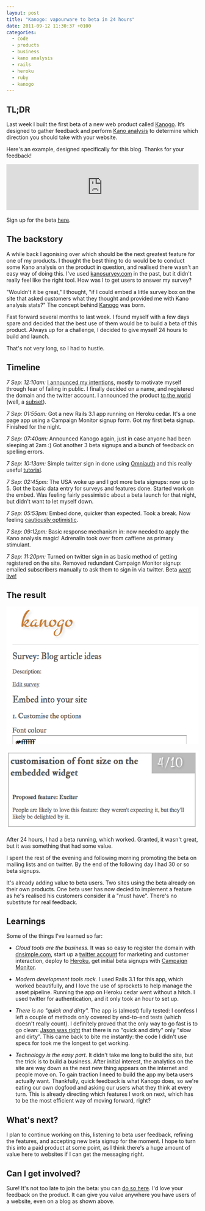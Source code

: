 ```yaml
---
layout: post
title: "Kanogo: vapourware to beta in 24 hours"
date: 2011-09-12 11:30:37 +0100
categories:
  - code
  - products
  - business
  - kano analysis
  - rails
  - heroku
  - ruby
  - kanogo
---
```

<div class='alert alert-info alert-block'>
  <h2>TL;DR</h2>

  <p>Last week I built the first beta of a new web product called <a href="http://kanogo.com">Kanogo</a>. It’s designed to gather feedback and perform <a href="http://en.wikipedia.org/wiki/Kano_model">Kano analysis</a> to determine which direction you should take with your website.</p>

  <p>Here's an example, designed specifically for this blog. Thanks for your feedback!</p>

  <iframe allowtransparency='true' frameborder='0' scrolling='no' src='http://kanogo.com/surveys/13/embed?' style='width: 100%; height: 120px'>
  </iframe>

  <p>Sign up for the beta <a href='http://kanogo.com'>here</a>.</p>

</div>

## The backstory

A while back I agonising over which should be the next greatest feature for one of my products. I thought the best thing to do would be to conduct some Kano analysis on the product in question, and realised there wasn't an easy way of doing this. I've used [kanosurvey.com](http://kanosurvey.com) in the past, but it didn't really feel like the right tool. How was I to get users to answer my survey?

"Wouldn't it be great," I thought, "if I could embed a little survey box on the site that asked customers what they thought and provided me with Kano analysis stats?" The concept behind [Kanogo](http://kanogo.com) was born.

Fast forward several months to last week. I found myself with a few days spare and decided that the best use of them would be to build a beta of this product. Always up for a challenge, I decided to give myself 24 hours to build and launch.

That's not very long, so I had to hustle.

## Timeline

*7 Sep: 12:10am:* [I announced my intentions](https://twitter.com/#!/chrismdp/status/111214768651636736), mostly to motivate myself through fear of failing in public. I finally decided on a name, and registered the domain and the twitter account. I announced the product [to the world](https://twitter.com/#!/chrismdp/status/111240345341263872) (well, a [subset](https://twitter.com/#!/chrismdp/followers)).

*7 Sep: 01:55am:* Got a new Rails 3.1 app running on Heroku cedar. It's a one page app using a Campaign Monitor signup form. Got my first beta signup. Finished for the night.

*7 Sep: 07:40am:* Announced Kanogo again, just in case anyone had been sleeping at 2am :) Got another 3 beta signups and a bunch of feedback on spelling errors.

*7 Sep: 10:13am:* Simple twitter sign in done using [Omniauth](https://github.com/intridea/omniauth) and this really useful [tutorial](https://github.com/RailsApps/rails3-mongoid-omniauth/wiki/Tutorial).

*7 Sep: 02:45pm:* The USA woke up and I got more beta signups: now up to 5. Got the basic data entry for surveys and features done. Started work on the embed. Was feeling fairly pessimistic about a beta launch for that night, but didn't want to let myself down.

*7 Sep: 05:53pm:* Embed done, quicker than expected. Took a break. Now feeling [cautiously optimistic](https://twitter.com/#!/chrismdp/status/111482135218626560).

*7 Sep: 09:12pm:* Basic response mechanism in: now needed to apply the Kano analysis magic! Adrenalin took over from caffiene as primary stimulant.

*7 Sep: 11:20pm:* Turned on twitter sign in as basic method of getting registered on the site. Removed redundant Campaign Monitor signup: emailed subscribers manually to ask them to sign in via twitter. Beta [went live!](https://twitter.com/#!/kanogoapp/status/111564545708929024)

## The result

![Embed](/files/kanogo-1.png)

![Results](/files/kanogo-2.png)

After 24 hours, I had a beta running, which worked. Granted, it wasn't great, but it was something that had some value.

I spent the rest of the evening and following morning promoting the beta on mailing lists and on twitter. By the end of the following day I had 30 or so beta signups.

It's already adding value to beta users. Two sites using the beta already on their own products. One beta user has now decied to implement a feature as he's realised his customers consider it a "must have". There's no substitute for real feedback.

## Learnings

Some of the things I've learned so far:

* *Cloud tools are the business.* It was so easy to register the domain with [dnsimple.com](http://dnsimple.com), start up a [twitter account](http://twitter.com/kanagoapp) for marketing and customer interaction, deploy to [Heroku](http://heroku.com), get initial beta signups with [Campaign Monitor](http://campaignmonitor.com).

* *Modern development tools rock.* I used Rails 3.1 for this app, which worked beautifully, and I love the use of sprockets to help manage the asset pipeline. Running the app on Heroku cedar went without a hitch. I used twitter for authentication, and it only took an hour to set up.

* *There is no "quick and dirty".* The app is (almost) fully tested: I confess I left a couple of methods only covered by end-to-end tests (which doesn't really count). I definitely proved that the only way to go fast is to go clean: [Jason was right](http://agileage.blogspot.com/2011/07/slow-and-dirty-rant-by-jason-gorman-at.html) that there is no "quick and dirty" only "slow and dirty". This came back to bite me instantly: the code I didn't use specs for took me the longest to get working.

* *Technology is the easy part.* It didn't take me long to build the site, but the trick is to build a business. After initial interest, the analytics on the site are way down as the next new thing appears on the internet and people move on. To gain traction I need to build the app my beta users actually want. Thankfully, quick feedback is what Kanogo does, so we're eating our own dogfood and asking our users what they think at every turn. This is already directing which features I work on next, which has to be the most efficient way of moving forward, right?

## What's next?

I plan to continue working on this, listening to beta user feedback, refining the features, and accepting new beta signup for the moment. I hope to turn this into a paid product at some point, as I think there's a huge amount of value here to websites if I can get the messaging right.

## Can I get involved?

Sure! It's not too late to join the beta: you can [do so here](http://kanogo.com). I'd love your feedback on the product. It can give you value anywhere you have users of a website, even on a blog as shown above.
